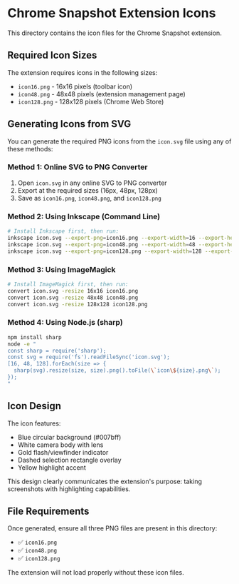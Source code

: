 # Chrome Snapshot Extension Icons

This directory contains the icon files for the Chrome Snapshot extension.

## Required Icon Sizes

The extension requires icons in the following sizes:
- `icon16.png` - 16x16 pixels (toolbar icon)
- `icon48.png` - 48x48 pixels (extension management page)
- `icon128.png` - 128x128 pixels (Chrome Web Store)

## Generating Icons from SVG

You can generate the required PNG icons from the `icon.svg` file using any of these methods:

### Method 1: Online SVG to PNG Converter
1. Open `icon.svg` in any online SVG to PNG converter
2. Export at the required sizes (16px, 48px, 128px)
3. Save as `icon16.png`, `icon48.png`, and `icon128.png`

### Method 2: Using Inkscape (Command Line)
```bash
# Install Inkscape first, then run:
inkscape icon.svg --export-png=icon16.png --export-width=16 --export-height=16
inkscape icon.svg --export-png=icon48.png --export-width=48 --export-height=48
inkscape icon.svg --export-png=icon128.png --export-width=128 --export-height=128
```

### Method 3: Using ImageMagick
```bash
# Install ImageMagick first, then run:
convert icon.svg -resize 16x16 icon16.png
convert icon.svg -resize 48x48 icon48.png
convert icon.svg -resize 128x128 icon128.png
```

### Method 4: Using Node.js (sharp)
```bash
npm install sharp
node -e "
const sharp = require('sharp');
const svg = require('fs').readFileSync('icon.svg');
[16, 48, 128].forEach(size => {
  sharp(svg).resize(size, size).png().toFile(\`icon\${size}.png\`);
});
"
```

## Icon Design

The icon features:
- Blue circular background (#007bff)
- White camera body with lens
- Gold flash/viewfinder indicator
- Dashed selection rectangle overlay
- Yellow highlight accent

This design clearly communicates the extension's purpose: taking screenshots with highlighting capabilities.

## File Requirements

Once generated, ensure all three PNG files are present in this directory:
- ✅ `icon16.png`
- ✅ `icon48.png` 
- ✅ `icon128.png`

The extension will not load properly without these icon files.